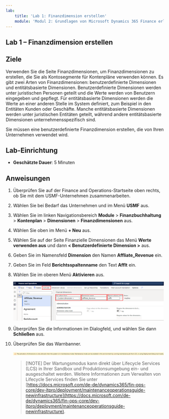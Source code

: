 ```yaml
---
lab:
    title: 'Lab 1: Finanzdimension erstellen'
    module: 'Modul 2: Grundlagen von Microsoft Dynamics 365 Finance erlernen'
---
```


## Lab 1 – Finanzdimension erstellen

## Ziele

Verwenden Sie die Seite Finanzdimensionen, um Finanzdimensionen zu erstellen, die Sie als Kontosegmente für Kontenpläne verwenden können. Es gibt zwei Arten von Finanzdimensionen: benutzerdefinierte Dimensionen und entitätsbasierte Dimensionen. Benutzerdefinierte Dimensionen werden unter juristischen Personen geteilt und die Werte werden von Benutzern eingegeben und gepflegt. Für entitätsbasierte Dimensionen werden die Werte an einer anderen Stelle im System definiert, zum Beispiel in den Entitäten Kunden oder Geschäfte. Manche entitätsbasierte Dimensionen werden unter juristischen Entitäten geteilt, während andere entitätsbasierte Dimensionen unternehmensspezifisch sind.

Sie müssen eine benutzerdefinierte Finanzdimension erstellen, die von Ihren Unternehmen verwendet wird.

## Lab-Einrichtung

   - **Geschätzte Dauer**: 5 Minuten

## Anweisungen

1. Überprüfen Sie auf der Finance and Operations-Startseite oben rechts, ob Sie mit dem USMF-Unternehmen zusammenarbeiten.

1. Wählen Sie bei Bedarf das Unternehmen und im Menü **USMF** aus.

1. Wählen Sie im linken Navigationsbereich **Module** > **Finanzbuchhaltung** > **Kontenplan** > **Dimensionen** > **Finanzdimensionen** aus.

1. Wählen Sie oben im Menü **+ Neu** aus.

1. Wählen Sie auf der Seite Finanzielle Dimensionen das Menü **Werte verwenden aus** und dann **< Benutzerdefinierte Dimension >** aus.

1. Geben Sie im Namensfeld **Dimension** den Namen **Affliate_Revenue** ein.

1. Geben Sie im Feld **Berichtsspaltenname** den Text **Afflt** ein.

1. Wählen Sie im oberen Menü **Aktivieren** aus.

    ![Screenshot mit der neuen benutzerdefinierten Finanzdimension, mit hervorgehobenen „Werte verwenden aus“, „Dimensionsname“, „Berichtsspaltenname“ und dem „Aktivieren“-Menü](./media/lp2-m3-new-financial-dimension.png)

1. Überprüfen Sie die Informationen im Dialogfeld, und wählen Sie dann **Schließen** aus.

1. Überprüfen Sie das Warnbanner.

    ![Screenshot mit einem Warnbanner, das auf die Wartungsmodus-Anforderungen zum Aktivieren einer neuen Dimension verweist](./media/lp2-m3-activation-warning-banner.png)

    >[!NOTE] Der Wartungsmodus kann direkt über Lifecycle Services (LCS) in Ihrer Sandbox und Produktionsumgebung ein- und ausgeschaltet werden. Weitere Informationen zum Verwalten von Lifecycle Services finden Sie unter [https://docs.microsoft.com/de-de/dynamics365/fin-ops-core/dev-itpro/deployment/maintenanceoperationsguide-newinfrastructure](https://docs.microsoft.com/de-de/dynamics365/fin-ops-core/dev-itpro/deployment/maintenanceoperationsguide-newinfrastructure).
